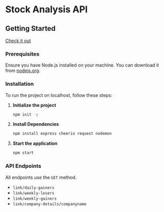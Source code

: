 # Stock Analysis API

## Getting Started

[Check it out](https://stock-analysis-api.vercel.app/)

### Prerequisites

Ensure you have Node.js installed on your machine. You can download it from [nodejs.org](https://nodejs.org/).

### Installation

To run the project on localhost, follow these steps:

1. **Initialize the project**

    ```bash
    npm init -y
    ```

2. **Install Dependencies**

    ```bash
    npm install express cheerio request nodemon
    ```

3. **Start the application**

    ```bash
    npm start
    ```

### API Endpoints

All endpoints use the `GET` method.

- `link/daily-gainers`
- `link/weekly-losers`
- `link/weekly-gainers`
- `link/company-details/companyname`
